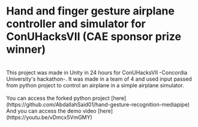 # **Hand and finger gesture airplane controller and simulator for ConUHacksVII (CAE sponsor prize winner)**
<br>
This project was made in Unity in 24 hours for ConUHacksVII -Concordia University's hackathon-. It was made in a team of 4 and used input passed from python project to control an airplane in a simple airplane simulator.
<br><br>
You can access the forked python project [here](https://github.com/AbdallahSaid01/hand-gesture-recognition-mediapipe)
<br>
And you can access the demo video [here](https://youtu.be/vDmcx5VmGMY)
<br>
